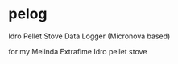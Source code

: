 # pelog
Idro Pellet Stove Data Logger (Micronova based)

for my Melinda Extraflme Idro pellet stove
